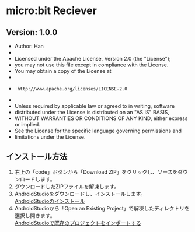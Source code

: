 # micro:bit Reciever

## Version: 1.0.0


 * Author: Han
 *
 *  Licensed under the Apache License, Version 2.0 (the "License");
 *  you may not use this file except in compliance with the License.
 *  You may obtain a copy of the License at
 *
 *      http://www.apache.org/licenses/LICENSE-2.0
 *
 *  Unless required by applicable law or agreed to in writing, software
 *  distributed under the License is distributed on an "AS IS" BASIS,
 *  WITHOUT WARRANTIES OR CONDITIONS OF ANY KIND, either express or implied.
 *  See the License for the specific language governing permissions and
 *  limitations under the License.

## インストール方法

1. 右上の「code」ボタンから「Download ZIP」をクリックし、ソースをダウンロードします。
2. ダウンロードしたZIPファイルを解凍します。
3. AndroidStudioをダウンロードし、インストールします。   
[AndroidStudioのインストール](https://developer.android.com/studio/install?hl=ja)
4. AndroidStudioから「Open an Existing Project」で解凍したディレクトリを選択し開きます。  
[AndroidStudioで既存のプロジェクトをインポートする](https://mio.yokohama/?p=380)

